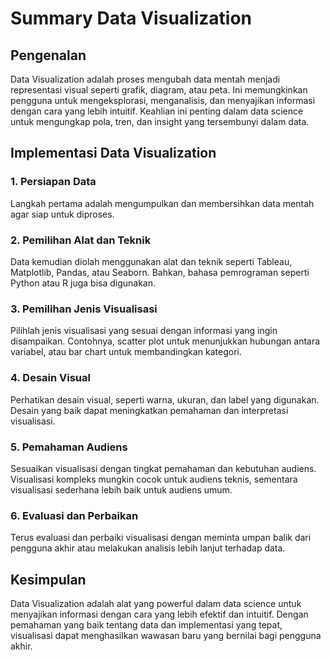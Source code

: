 # Summary Data Visualization

## Pengenalan
Data Visualization adalah proses mengubah data mentah menjadi representasi visual seperti grafik, diagram, atau peta. Ini memungkinkan pengguna untuk mengeksplorasi, menganalisis, dan menyajikan informasi dengan cara yang lebih intuitif. Keahlian ini penting dalam data science untuk mengungkap pola, tren, dan insight yang tersembunyi dalam data.

## Implementasi Data Visualization
### 1. Persiapan Data
Langkah pertama adalah mengumpulkan dan membersihkan data mentah agar siap untuk diproses.

### 2. Pemilihan Alat dan Teknik
Data kemudian diolah menggunakan alat dan teknik seperti Tableau, Matplotlib, Pandas, atau Seaborn. Bahkan, bahasa pemrograman seperti Python atau R juga bisa digunakan.

### 3. Pemilihan Jenis Visualisasi
Pilihlah jenis visualisasi yang sesuai dengan informasi yang ingin disampaikan. Contohnya, scatter plot untuk menunjukkan hubungan antara variabel, atau bar chart untuk membandingkan kategori.

### 4. Desain Visual
Perhatikan desain visual, seperti warna, ukuran, dan label yang digunakan. Desain yang baik dapat meningkatkan pemahaman dan interpretasi visualisasi.

### 5. Pemahaman Audiens
Sesuaikan visualisasi dengan tingkat pemahaman dan kebutuhan audiens. Visualisasi kompleks mungkin cocok untuk audiens teknis, sementara visualisasi sederhana lebih baik untuk audiens umum.

### 6. Evaluasi dan Perbaikan
Terus evaluasi dan perbaiki visualisasi dengan meminta umpan balik dari pengguna akhir atau melakukan analisis lebih lanjut terhadap data.

## Kesimpulan
Data Visualization adalah alat yang powerful dalam data science untuk menyajikan informasi dengan cara yang lebih efektif dan intuitif. Dengan pemahaman yang baik tentang data dan implementasi yang tepat, visualisasi dapat menghasilkan wawasan baru yang bernilai bagi pengguna akhir.